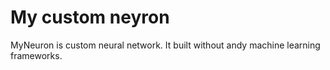 # My custom neyron

MyNeuron is custom neural network. It built without andy machine learning frameworks.
